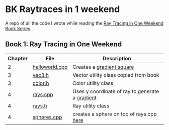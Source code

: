 # BK Raytraces in 1 weekend

A repo of all the code I wrote while reading the [Ray Tracing in One Weekend Book Series](https://raytracing.github.io)

## Book 1: Ray Tracing in One Weekend

| Chapter | File | Description |
| --- | --- | --- |
| 2 | [helloworld.cpp](src/helloworld.cpp) | Creates a [gradient square](images/helloworld.ppm) |
| 3 | [vec3.h](src/vec3.h) | Vector utility class copied from book |
| 3 | [color.h](src/color.h) | Color utility class |
| 4 | [rays.cpp](src/rays.cpp) | Uses y coordinate of ray to generate a [gradient](images/rays.ppm) |
| 4 | [rays.h](src/rays.h) | Ray utility class |
| 4 | [spheres.cpp](src/spheres.cpp) | creates a sphere on top of rays.cpp [here](images/spheres.ppm) |
